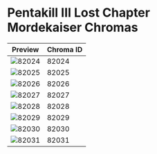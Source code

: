 # Pentakill III Lost Chapter Mordekaiser Chromas

| Preview | Chroma ID |
|---------|-----------|
| ![82024](https://raw.communitydragon.org/latest/plugins/rcp-be-lol-game-data/global/default/v1/champion-chroma-images/82/82024.png) | 82024 |
| ![82025](https://raw.communitydragon.org/latest/plugins/rcp-be-lol-game-data/global/default/v1/champion-chroma-images/82/82025.png) | 82025 |
| ![82026](https://raw.communitydragon.org/latest/plugins/rcp-be-lol-game-data/global/default/v1/champion-chroma-images/82/82026.png) | 82026 |
| ![82027](https://raw.communitydragon.org/latest/plugins/rcp-be-lol-game-data/global/default/v1/champion-chroma-images/82/82027.png) | 82027 |
| ![82028](https://raw.communitydragon.org/latest/plugins/rcp-be-lol-game-data/global/default/v1/champion-chroma-images/82/82028.png) | 82028 |
| ![82029](https://raw.communitydragon.org/latest/plugins/rcp-be-lol-game-data/global/default/v1/champion-chroma-images/82/82029.png) | 82029 |
| ![82030](https://raw.communitydragon.org/latest/plugins/rcp-be-lol-game-data/global/default/v1/champion-chroma-images/82/82030.png) | 82030 |
| ![82031](https://raw.communitydragon.org/latest/plugins/rcp-be-lol-game-data/global/default/v1/champion-chroma-images/82/82031.png) | 82031 |
